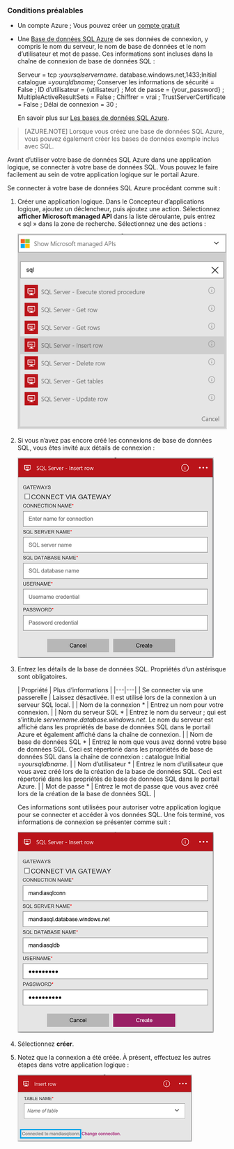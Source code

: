 ### <a name="prerequisites"></a>Conditions préalables
- Un compte Azure ; Vous pouvez créer un [compte gratuit](https://azure.microsoft.com/free)
- Une [Base de données SQL Azure](../articles/sql-database/sql-database-get-started.md) de ses données de connexion, y compris le nom du serveur, le nom de base de données et le nom d’utilisateur et mot de passe. Ces informations sont incluses dans la chaîne de connexion de base de données SQL :
  
    Serveur = tcp :*yoursqlservername*. database.windows.net,1433;Initial catalogue =*yourqldbname*; Conserver les informations de sécurité = False ; ID d’utilisateur = {utilisateur} ; Mot de passe = {your_password} ; MultipleActiveResultSets = False ; Chiffrer = vrai ; TrustServerCertificate = False ; Délai de connexion = 30 ;

    En savoir plus sur [Les bases de données SQL Azure](https://azure.microsoft.com/services/sql-database).

> [AZURE.NOTE] Lorsque vous créez une base de données SQL Azure, vous pouvez également créer les bases de données exemple inclus avec SQL. 



Avant d’utiliser votre base de données SQL Azure dans une application logique, se connecter à votre base de données SQL. Vous pouvez le faire facilement au sein de votre application logique sur le portail Azure.  

Se connecter à votre base de données SQL Azure procédant comme suit :  

1. Créer une application logique. Dans le Concepteur d’applications logique, ajoutez un déclencheur, puis ajoutez une action. Sélectionnez **afficher Microsoft managed API** dans la liste déroulante, puis entrez « sql » dans la zone de recherche. Sélectionnez une des actions :  

    ![Étape de la création de connexion SQL Azure](./media/connectors-create-api-sqlazure/sql-actions.png)

2. Si vous n’avez pas encore créé les connexions de base de données SQL, vous êtes invité aux détails de connexion :  

    ![Étape de la création de connexion SQL Azure](./media/connectors-create-api-sqlazure/connection-details.png) 

3. Entrez les détails de la base de données SQL. Propriétés d’un astérisque sont obligatoires.

    | Propriété | Plus d’informations |
|---|---|
| Se connecter via une passerelle | Laissez désactivée. Il est utilisé lors de la connexion à un serveur SQL local. |
| Nom de la connexion * | Entrez un nom pour votre connexion. | 
| Nom du serveur SQL * | Entrez le nom du serveur ; qui est s’intitule *servername.database.windows.net*. Le nom du serveur est affiché dans les propriétés de base de données SQL dans le portail Azure et également affiché dans la chaîne de connexion. | 
| Nom de base de données SQL * | Entrez le nom que vous avez donné votre base de données SQL. Ceci est répertorié dans les propriétés de base de données SQL dans la chaîne de connexion : catalogue Initial =*yoursqldbname*. | 
| Nom d’utilisateur * | Entrez le nom d’utilisateur que vous avez créé lors de la création de la base de données SQL. Ceci est répertorié dans les propriétés de base de données SQL dans le portail Azure. | 
| Mot de passe * | Entrez le mot de passe que vous avez créé lors de la création de la base de données SQL. | 

    Ces informations sont utilisées pour autoriser votre application logique pour se connecter et accéder à vos données SQL. Une fois terminé, vos informations de connexion se présenter comme suit :  

    ![Étape de la création de connexion SQL Azure](./media/connectors-create-api-sqlazure/sample-connection.png) 

4. Sélectionnez **créer**. 

5. Notez que la connexion a été créée. À présent, effectuez les autres étapes dans votre application logique : 

    ![Étape de la création de connexion SQL Azure](./media/connectors-create-api-sqlazure/table.png)